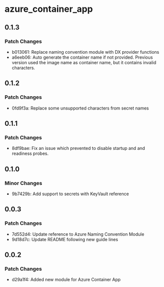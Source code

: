 # azure_container_app

## 0.1.3

### Patch Changes

- b013061: Replace naming convention module with DX provider functions
- a6eeb06: Auto generate the container name if not provided. Previous version used the image name as container name, but it contains invalid characters.

## 0.1.2

### Patch Changes

- 0fd9f3a: Replace some unsupported characters from secret names

## 0.1.1

### Patch Changes

- 8df9bae: Fix an issue which prevented to disable startup and and readiness probes.

## 0.1.0

### Minor Changes

- 9b7429b: Add support to secrets with KeyVault reference

## 0.0.3

### Patch Changes

- 7d552d4: Update reference to Azure Naming Convention Module
- 9d18d7c: Update README following new guide lines

## 0.0.2

### Patch Changes

- d29a1f4: Added new module for Azure Container App
